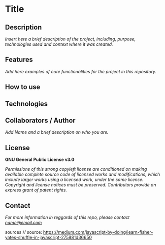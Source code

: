 # Title

## Description
*Insert here a brief description of the project, including, purpose, technologies used and context 
where it was created.*

## Features

*Add here examples of core functionalities for the project in this repository.*

## How to use

## Technologies

## Collaborators / Author
*Add Name and a brief description on who you are.*

## License
**GNU General Public License v3.0** 

*Permissions of this strong copyleft license are conditioned on making available 
complete source code of licensed works and modifications, which include larger 
works using a licensed work, under the same license. Copyright and license notices 
must be preserved. Contributors provide an express grant of patent rights.*

## Contact
*For more information in reggards of this repo, please contact name@email.com*


sources // source: https://medium.com/javascript-by-doing/learn-fisher-yates-shuffle-in-javascript-275881d36650